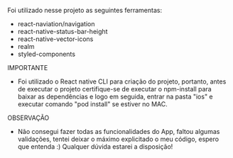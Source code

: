 Foi utilizado nesse projeto as seguintes ferramentas:

- react-naviation/navigation
- react-native-status-bar-height
- react-native-vector-icons
- realm
- styled-components

IMPORTANTE

- Foi utilizado o React native CLI para criação do projeto, portanto, antes de executar o projeto
certifique-se de executar o npm-install para baixar as dependências e logo em seguida, entrar na
pasta "ios" e executar comando "pod install" se estiver no MAC.

OBSERVAÇÃO

- Não consegui fazer todas as funcionalidades do App, faltou algumas validações, tentei deixar o 
máximo explicitado o meu código, espero que entenda :) Qualquer dúvida estarei a disposição!
